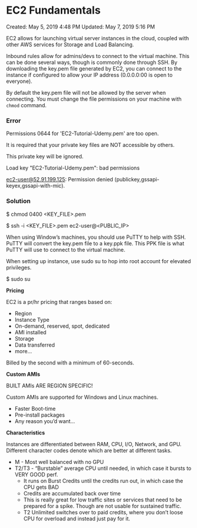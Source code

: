 # EC2 Fundamentals

Created: May 5, 2019 4:48 PM
Updated: May 7, 2019 5:16 PM

EC2 allows for launching virtual server instances in the cloud, coupled with other AWS services for Storage and Load Balancing.

Inbound rules allow for admins/devs to connect to the virtual machine. This can be done several ways, though is commonly done through SSH. By downloading the key.pem file generated by EC2, you can connect to the instance if configured to allow your IP address (0.0.0.0:00 is open to everyone).

By default the key.pem file will not be allowed by the server when connecting. You must change the file permissions on your machine with `chmod` command.

### Error

Permissions 0644 for 'EC2-Tutorial-Udemy.pem' are too open.

It is required that your private key files are NOT accessible by others.

This private key will be ignored.

Load key "EC2-Tutorial-Udemy.pem": bad permissions

ec2-user@52.91.199.125: Permission denied (publickey,gssapi-keyex,gssapi-with-mic).

### Solution

$ chmod 0400 <KEY_FILE>.pem

$ ssh -i <KEY_FILE>.pem ec2-user@<PUBLIC_IP>

When using Window’s machines, you should use PuTTY to help with SSH. PuTTY will convert the key.pem file to a key.ppk file. This PPK file is what PuTTY will use to connect to the virtual machine.

When setting up instance, use sudo su to hop into root account for elevated privileges.

$ sudo su

**Pricing**

EC2 is a pr/hr pricing that ranges based on:

- Region
- Instance Type
- On-demand, reserved, spot, dedicated
- AMI installed
- Storage
- Data transferred
- more...

Billed by the second with a minimum of 60-seconds.

**Custom AMIs**

BUILT AMIs ARE REGION SPECIFIC!

Custom AMIs are supported for Windows and Linux machines.

- Faster Boot-time
- Pre-install packages
- Any reason you’d want...

**Characteristics**

Instances are differentiated between RAM, CPU, I/O, Network, and GPU. Different character codes denote which are better at different tasks.

- M - Most well balanced with no GPU
- T2/T3 - “Burstable” average CPU until needed, in which case it bursts to VERY GOOD perf.
    - It runs on Burst Credits until the credits run out, in which case the CPU gets BAD
    - Credits are accumulated back over time
    - This is really great for low traffic sites or services that need to be prepared for a spike. Though are not usable for sustained traffic.
    - T2 Unlimited switches over to paid credits, where you don’t loose CPU for overload and instead just pay for it.